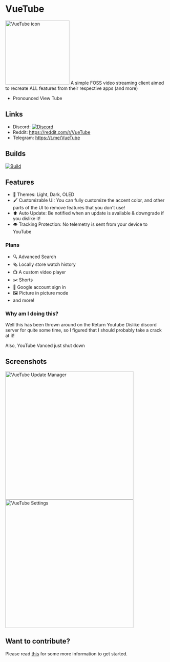 # VueTube
<img src="https://github.com/Frontesque/VueTube/raw/main/Icons/VueTube.png" alt="VueTube icon" width="200"/>
A simple FOSS video streaming client aimed to recreate ALL features from their respective apps (and more)

- Pronounced View Tube

## Links
- Discord: [![Discord](https://img.shields.io/discord/946587366242533377?label=Discord&style=flat&logo=discord)](https://discord.gg/7P8KJrdd5W)
- Reddit: https://reddit.com/r/VueTube
- Telegram: https://t.me/VueTube

## Builds
[![Build](https://github.com/Frontesque/VueTube/actions/workflows/ci.yml/badge.svg)](https://github.com/Frontesque/VueTube/actions/workflows/ci.yml)


<!-- ## Links -->

## Features
- 🎨 Themes: Light, Dark, OLED
- 🖌️ Customizable UI: You can fully customize the accent color, and other parts of the UI to remove features that you don't use!
- ⬆️ Auto Update: Be notified when an update is available & downgrade if you dislike it!
- 👁️ Tracking Protection: No telemetry is sent from your device to YouTube

### Plans
- 🔍 Advanced Search
- 🗞️ Locally store watch history
- 📺 A custom video player
- ✂️ Shorts
- 🧑 Google account sign in
- 🖼️ Picture in picture mode
- and more!

### Why am I doing this?
Well this has been thrown around on the Return Youtube Dislike discord server for quite some time, so I figured that I should probably take a crack at it!

Also, YouTube Vanced just shut down

## Screenshots
<img src="https://github.com/Frontesque/VueTube/raw/main/Icons/screenshots/update_manager.png" alt="VueTube Update Manager" width="400"/>

<img src="https://github.com/Frontesque/VueTube/raw/main/Icons/screenshots/settings.png" alt="VueTube Settings" width="400"/>

## Want to contribute?
Please read [this](contributing.md) for some more information to get started.
